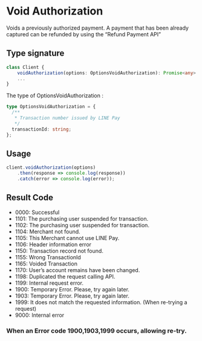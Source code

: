 # Void Authorization

Voids a previously authorized payment. A payment that has been already captured can be refunded by using the “Refund Payment API”

## Type signature

```typescript
class Client {
    voidAuthorization(options: OptionsVoidAuthorization): Promise<any>
    ...
}
```

The type of OptionsVoidAuthorization :
```typescript
type OptionsVoidAuthorization = {
  /**
   * Transaction number issued by LINE Pay
   */
  transactionId: string;
};
```

## Usage

```js
client.voidAuthorization(options)
    .then(response => console.log(response))
    .catch(error => console.log(error));
```

## Result Code

* 0000: Successful
* 1101: The purchasing user suspended for transaction.
* 1102: The purchasing user suspended for transaction.
* 1104: Merchant not found.
* 1105: This Merchant cannot use LINE Pay.
* 1106: Header information error
* 1150: Transaction record not found.
* 1155: Wrong TransactionId
* 1165: Voided Transaction
* 1170: User’s account remains have been changed.
* 1198: Duplicated the request calling API.
* 1199: Internal request error.
* 1900: Temporary Error. Please, try again later.
* 1903: Temporary Error. Please, try again later.
* 1999: It does not match the requested information. (When re-trying a request)
* 9000: Internal error
### When an Error code 1900,1903,1999 occurs, allowing re-try.

